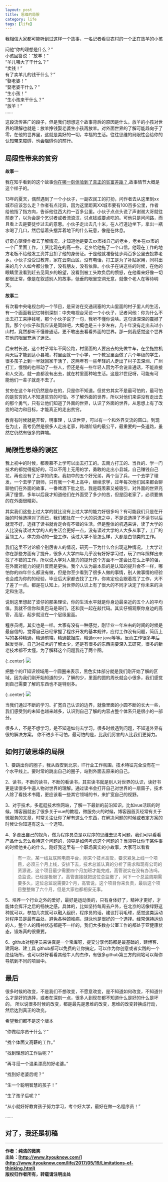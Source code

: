 ```yaml
---
layout: post
title: 思维的局限
category: life
tags: [life]
---
```



我相信大家都可能听到过这样一个故事，一名记者看见农村的一个正在放羊的小孩

问他“你的理想是什么？”  
小孩回答说：“放羊！”  
“羊儿喂大了干什么？”   
“卖钱！”  
有了卖羊儿的钱干什么？”  
“娶老婆！”  
“娶老婆干什么？”  
“生小孩！”  
“生小孩来干什么？”  
“放羊！”  
 ......

这段流传甚广的段子，但是我们想想这个故事背后的原因是什么。放羊的小孩对世界的理解也就是：放羊挣钱娶老婆生小孩再放羊。对外面世界的了解可能趋向于了零，在他的世界里，这就是美好的一切，幸福的生活。往往思维的局限性会给你的认知带来障碍，也会阻碍你的前行。


## 局限性带来的贫穷


**故事一**

我在知乎看到的这个故事[你在哪一刻体验到了真正的贫富差距？](https://www.zhihu.com/question/56322619/answer/156776118),故事情节大概是这个样子的。

13年的夏天，偶然遇到了一个小伙子，一副农民工的打扮，问作者去从这里到xx城市应该怎么走？作者有点诧异，因为这里距离XX城市要有100百多公里，作者给他指了指方向，告诉他往西大约一百多公里。小伙子点点头说了声谢谢大哥就往前走了，以为会是个乞讨者或者流浪汉，讨点钱或要点吃的。可他只是问问路，而且看上去是要徒步过去的意思。小伙子走出去几十米，在人行道边坐下，拿出一瓶水喝了几口，然后低着头摆弄着地下的什么玩意，像是在休息。

好奇心驱使作者去了解情况，才知道他是要去xx市找自己的老乡，老乡在xx市的一个厂里面工作，工资比现在的高一些，老乡给他拖了一个口信，他现在工作的地方老板不给他发工资并且扣了他的身份证。于是他就准备徒步两百多公里去投靠老乡。小伙子没受过教育，家在云南山区，没有电话，打工是为了补贴家用，同村出来的几个人如今都分散了，没有朋友，没有依靠。小伙子在讲这些的时候，在他的眼睛里没看到赶去见同乡的盼望，没看到被工头欺负后的愤怒，在他看来好像一切都很正常，像是在叙述别人的故事，低垂的眼里空洞无意，就像个老人在等待明天。

**故事二**

有次看中央电视台的一个节目，是采访在交通闭塞的大山里面的村子里人的生活，有一个画面我记忆特别深刻：中央电视台采访一个小伙子，记者问他：你为什么不出去打工来挣钱呢，那个小伙子说了一句，我听不懂你说啥。这句话深深的震撼了我，那个小伙子和我应该是同龄吧，大概也是三十岁左右，几十年没有走出去过小山村，竟然都听不懂普通话，更不敢出去看看外面的世界。那一刻我感觉这个世界在他的眼里充满了迷茫。

后来村长说，这个村子常年不同公路，村里面的人要出去的先做牛车，在坐拖拉机两天后才能到达小县城，村里面就一个小学，一个教室里面做了六个年级的学生，很多孩子上到一半就回家干活了，这两年有一些年轻的人走出了村子去深圳、广州打工，慢慢的也带动了一些人，但还是有一些年轻人因为不会说普通话，不能直接和人交流，就一直都没有出去，就在村里面种地生活。这是21世纪呀，可能有可能他们一辈子就走不去了。

贫穷在这个年代仍然是存在的，只是你不知道。但贫穷其实不是最可怕的，最可怕的是贫穷的人不知道贫穷的可怕，不了解外面的世界，所以对他们来讲没有走出去的那个勇气，只有让他们知道了外面的世界，认识了外面的世界，从思想上有了改变的动力和目标，才能真正的走出贫穷。

教育有时候就是开智，明事理 ，认识世界，可以有一个和外界交流的窗口。到现在为止，高考仍然是很多人走出老家，跨越阶级的最公平，最重要的一条道路，虽然它仍然有很多的弊端。


## 局限性思维的误区

我上初中的时候，都羡慕不上学可以出去打工的。去南方打工的、当兵的、学一门技术的都觉得挺好的，可以不用上无用的学，勇敢的走出小县城，自己赚钱自己花，再也没有了上学的约束。我初中的五个好兄弟，两个当了兵，一个去学了理发，一个去学了厨师，只有我一个考上高中，继续求学，过年每次他们回来都会聊聊他们在外面的故事，一番啤酒下肚之后，我是既羡慕又被吸引，对外面的世界充满了憧憬，多年以后我才知道他们在外面受了多少的苦，但是回老家了，必须要搞的在外面很精彩。

其实我们这些上过大学的就比没有上过大学的能力好很多吗？有可能我们只是在开始的时候选择对了而已，我们都处在一个大的洪流之中，不是说选择了不读书以后就混不好，选择了读书就肯定会有不错的生活。但是整体的机遇来讲，读了大学的人比没有读过大学的人的生活会更好一点，没有读过大学的人大多从事了，工厂的蓝领工人，体力劳动的一些工作，读过大学不管怎么样，大都是白领类的工作。


我们这里不讨论极个别厉害人的情况，研究一下为什么会出现这种情况。上大学让你在那些方面有了提升，很多人大学四年几乎没有好好学习过，玩了四年照样出来找了不错的工作，所以说大学对人能力的提升这个方面不一定会比在么上学的强，在外面对能力的提升反而是更快。我个人认为最本质的是认知的提升会不一样，哪怕你的四年什么都没有做，但是你至少看到了很多人做的事情，别人做事情的经验也会成为你的的经验，毕业后大家都去找了工作，你肯定也会跟着找了工作，大不了差了一点。都是在认知上，对世界的认识上有了很大的不同才决定了你未来的决定和生活。

说到这里想起了波仔的那条理论，你的生活水平就是你身边最亲近的五个人的平均值。我就不信你和奥巴马是哥们，还和我一起在敲代码。其实仔细观察你身边的高管，高层，起步就没在一个层级里面。


程序员呢，其实也是一样。大家有没有一种感觉，刚毕业一年左右的时间的时候是最自信的，觉得自己已经掌握了程序开发的基本规律，应付工作没有问题，简历上写的各种精通，精通前端，精通数据库，精通core java等等。反而工作很多年后越发觉得，自己对技术的了解太少，还是有很多的东西需要深入去研究，很多的新老技术都不太懂。为了解释这个问题我花了两个图。

{:.center}
![](http://www.ityouknow.com/assets/images/2017/it-limit-01.jpg)

把整个的IT知识领域用一个圆圈来表示，黑色实体部分就是我们刚开始了解的区域，因为我们刚开始知道的少，了解的少，里面的圆的周长就会小很多，我们感觉到自己需要了解的东西也不是特别多。


{:.center}
![](http://www.ityouknow.com/assets/images/2017/it-limit-02.jpg)

当我们通过不断的学习、扩宽自己认识的边界，就像里面的小圆不断的长大一些，我们感受到的未知也越来越多，认识到自己了解的内容占整个体系只是很小的一部分。

很多人，不是不想学习，是不知道如何去学习，很多时候遇到问题，不知道外界有很的解决方案。
你不进步不可怕，最可怕的是，比我们厉害的人比我们更努力。


## 如何打破思维的局限


1、要跳出你的圈子，我从西安到北京，IT行业工作氛围，技术特征完全没有在一个水平线上。要时常的跳出自己的圈子，站到外面去原来的自己。

2、读书，不断的读书，不断的看读书，其实读书就是别人对世界的认识，读好书更是读很多牛逼人物对世界的理解。通过读书会打开自己对世界的一扇窗子，技术人除了看技术书籍，更应该看一些其它领域的书，来扩宽自己的视野。

3、对于技术，多逛逛技术性网站，了解一下最新的前沿知识，比如vue活跃的时候，博客园就出了很多关于vue的教程，微服务火的时候，博客园首页经常有关于微服务的文章，时常关注让你了解有这么个东西，在解决问题的时候或者定方案的时候让你知道有这么一个选项。

4、多走出自己的视角，做为程序员总是以程序的思维去思考问题，我们可以看看产品什么怎么看待这个问题的，领导是如何考虑这个问题的？当领导让你干某件事的时候他关心的什么。刚好我这里有一个职场真实的小故事，大家可以看看

> 有一次，某一线互联网电商平台，刚来个技术高管，要求紧急上线一个项目，必须三个月上线，安排下去，技术总监认真的分析了需求和现有公司的资源说，这个项目最少需要四个月加班才能完成，高管说实在没有办法吗，总监说，已经是极限了。高管直接就把这位总监撤了，问下一个总监周期需要多久，这位总监说需要2个月，高管说，这个项目你来负责，最后这个项目整整做了六个月，但是大家也都相安无事。

5、培养一个行业之外的爱好，最好是运动类的，只有身体好了，精神才更好，才能体会挥汗之后的畅快之感。具体的，比如坚持每周去户外，在北京的话像绿野这种就可以，参加几次就可以融入组织，程序员的话，建议打羽毛球，感觉这类运动对程序员是最有益处，避免各种颈椎病，游泳也是很好的一个选择。经常保持运动的人，整个人的精神状态都是不一样的，我们大多数办公室工作的都处于亚健康状态，锻炼真的很重要。

6、github对程序员来讲真是一个宝库呀，提交分享代码都是最基础的，建博客、建网站、建工具 github都可以免费的让你搞定，可以作为你创意或者实践的一个绝佳场所，也可以好好看看其他牛人的杰作，有很多github第三方的网站可以帮你导航到不同的项目中。


##  最后

很多时候的改变，不是我们不想改变，不愿意改变，是不知道如何改变，不知道什么才是好的选择，或者在深刻一点，很多人到现在都不知道什么是好的什么是坏的。
所以说很多时候的改变，都是最先是思维的改变，思维的改变转换成行动，然后达到真正的改变。

希望我们都不是这个版本

“你做程序员干什么？”

“找个体面又高薪的工作。”

“找到理想的工作后呢？”

“再寻觅一个温柔漂亮的好老婆。”

“找到好老婆后呢？”

“生一个聪明智慧的孩子！”

“生了孩子后呢？”

“从小就好好教育孩子努力学习，考个好大学，最好在做一名程序员！”

 ......




##  对了，我还是初稿


-------------
**作者：纯洁的微笑**  
**出处：[http://www.ityouknow.com/](http://www.ityouknow.com/life/2017/05/19/Limitations-of-thinking.html)**      
**版权归作者所有，转载请注明出处** 